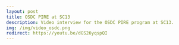 ```yaml
---
layout: post
title: OSDC PIRE at SC13
description: Video interview for the OSDC PIRE program at SC13.
img: /img/video_osdc.png
redirect: https://youtu.be/dGS26yqspQI
---
```




